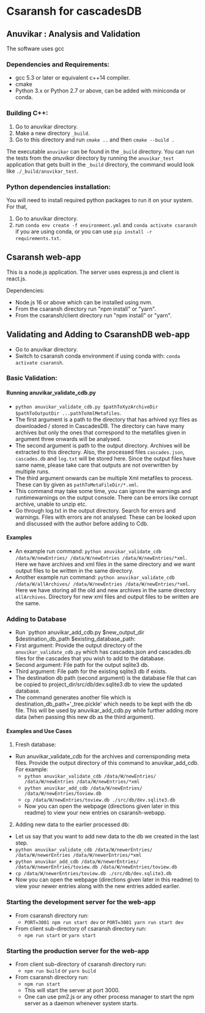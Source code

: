 # Csaransh for cascadesDB


## Anuvikar : Analysis and Validation

The software uses gcc

### Dependencies and Requirements:

- gcc 5.3 or later or equivalent c++14 compiler.
- cmake
- Python 3.x or Python 2.7 or above, can be added with miniconda or conda.

### Building C++:

1. Go to anuvikar directory.
2. Make a new directory `_build`. 
3. Go to this directory and run `cmake ..` and then `cmake --build .`

The executable `anuvikar` can be found in the `_build` directory. You can run the tests from the *anuvikar* directory by running the `anuvikar_test` application that gets built in the `_build` directory, the command would look like `./_build/anuvikar_test`.

### Python dependencies installation:

You will need to install required python packages to run it on your system. For that, 

1. Go to anuvikar directory.
2. run `conda env create -f environment.yml` and `conda activate csaransh` if you are using conda, or you can use `pip install -r requirements.txt`.

## Csaransh web-app

This is a node.js application. The server uses express.js and client is react.js.

Dependencies:

- Node.js 16 or above which can be installed using nvm.
- From the csaransh directory run "npm install" or "yarn".
- From the csaransh/client directory run "npm install" or "yarn".

## Validating and Adding to CsaranshDB web-app

- Go to anuvikar directory.
- Switch to csaransh conda environment if using conda with: `conda activate csaransh`.

### Basic Validation:

#### Running anuvikar_validate_cdb.py

- `python anuvikar_validate_cdb.py $pathToXyzArchiveDir $pathToOutputDir ...pathToXmlMetafiles`.
- The first argument is a path to the directory that has arhived xyz files as downloaded / stored in CascadesDB. The directory can have many archives but only the ones that correspond to the metafiles given in argument three onwards will be analysed.
- The second argument is path to the output directory. Archives will be extracted to this directory. Also, the processed files `cascades.json`, `cascades.db` and `log.txt` will be stored here. Since the output files have same name, please take care that outputs are not overwritten by multiple runs.
- The third argument onwards can be multiple Xml metafiles to process. These can by given as `pathToMetaFileDir/*.xml`.
- This command may take some time, you can ignore the warnings and runtimewarnings on the output console. There can be errors like corrupt archive, unable to unzip etc. 
- Go through log.txt in the output directory. Search for errors and warnings. Files with errors are not analysed. These can be looked upon and discussed with the author before adding to Cdb.

#### Examples

- An example run command: `python anuvikar_validate_cdb /data/W/newEntries/ /data/W/newEntries /data/W/newEntries/*xml`. Here we have archives and xml files in the same directory and we want output files to be written in the same directory.
- Another example run command: `python anuvikar_validate_cdb /data/W/allArchives/ /data/W/newEntries /data/W/newEntries/*xml`. Here we have storing all the old and new archives in the same directory `allArchives`. Directory for new xml files and output files to be written are  the same.

### Adding to Database

- Run `python anuvikar_add_cdb.py $new_output_dir $destination_db_path $existing_database_path:
- First argument: Provide the output directory of the `anuvikar_validate_cdb.py` which has cascades.json and cascades.db files for the cascades that you wish to add to the database.
- Second argument: File path for the output sqlite3 db.
- Third argument: File path for the existing sqlite3 db if exists.
- The destination db path (second argument) is the database file that can be copied to project_dir/src/db/dev.sqlite3.db to view the updated database.
- The command generates another file which is destination_db_path+'_tree.pickle' which needs to be kept with the db file. This will be used by anuvikar_add_cdb.py while further adding more data (when passing this new db as the third argument).

#### Examples and Use Cases

1. Fresh database:

- Run anuvikar_validate_cdb for the archives and corrensponding meta files. Provide the output directory of this command to anuvikar_add_cdb. For example:
  - `python anuvikar_validate_cdb /data/W/newEntries/ /data/W/newEntries /data/W/newEntries/*xml`
  - `python anuvikar_add_cdb /data/W/newEntries/ /data/W/newEntries/toview.db`
  - `cp /data/W/newEntries/toview.db ./src/db/dev.sqlite3.db`
  - Now you can open the webpage (directions given later in this readme) to view your new entries on csaransh-webapp.

2. Adding new data to the earlier processed db:

  - Let us say that you want to add new data to the db we created in the last step.
  - `python anuvikar_validate_cdb /data/W/newerEntries/ /data/W/newerEntries /data/W/newerEntries/*xml`
  - `python anuvikar_add_cdb /data/W/newerEntries/ /data/W/newerEntries/toview.db /data/W/newEntries/toview.db`
  - `cp /data/W/newerEntries/toview.db ./src/db/dev.sqlite3.db`
  - Now you can open the webpage (directions given later in this readme) to view your newer entries along with the new entries added earlier.

### Starting the development server for the web-app
- From csaransh directory run:
  - `PORT=3001 npm run start dev` or `PORT=3001 yarn run start dev`
- From client sub-directory of csaransh directory run:
  - `npm run start` or `yarn start`

### Starting the production server for the web-app
- From client sub-directory of csaransh directory run:
  - `npm run build` or `yarn build`
- From csaransh directory run:
  - `npm run start`
  - This will start the server at port 3000.
  - One can use pm2.js or any other process manager to start the npm server as a daemon whenever system starts.
